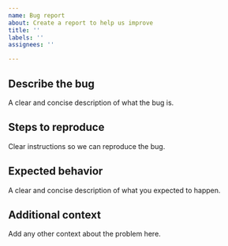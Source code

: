 ```yaml
---
name: Bug report
about: Create a report to help us improve
title: ''
labels: ''
assignees: ''

---
```


## Describe the bug
A clear and concise description of what the bug is.

## Steps to reproduce
Clear instructions so we can reproduce the bug.

## Expected behavior
A clear and concise description of what you expected to happen.

## Additional context
Add any other context about the problem here.

